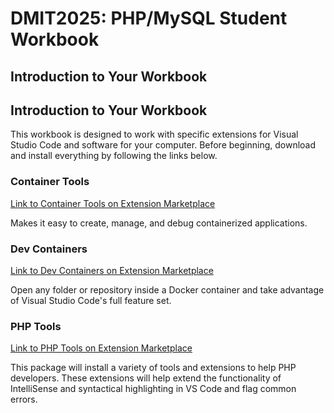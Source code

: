 # DMIT2025: PHP/MySQL Student Workbook

## Introduction to Your Workbook

## Introduction to Your Workbook

This workbook is designed to work with specific extensions for Visual Studio Code and software for your computer. Before beginning, download and install everything by following the links below.


### Container Tools
[Link to Container Tools on Extension Marketplace](https://marketplace.visualstudio.com/items?itemName=ms-azuretools.vscode-containers)

Makes it easy to create, manage, and debug containerized applications.


### Dev Containers
[Link to Dev Containers on Extension Marketplace](https://marketplace.visualstudio.com/items?itemName=ms-vscode-remote.remote-containers)

Open any folder or repository inside a Docker container and take advantage of Visual Studio Code's full feature set.


### PHP Tools

[Link to PHP Tools on Extension Marketplace](https://marketplace.visualstudio.com/items?itemName=DEVSENSE.phptools-vscode "PHP Tools on Extension Marketplace")

This package will install a variety of tools and extensions to help PHP developers. These extensions will help extend the functionality of IntelliSense and syntactical highlighting in VS Code and flag common errors.